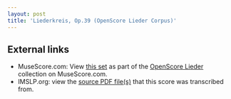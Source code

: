 ```yaml
---
layout: post
title: 'Liederkreis, Op.39 (OpenScore Lieder Corpus)'
---
```


## External links

- MuseScore.com: View [this set] as part of the [OpenScore Lieder] collection on MuseScore.com.
- IMSLP.org: view the [source PDF file(s)][IMSLP] that this score was transcribed from.

[IMSLP]: https://imslp.org/wiki/Special:ReverseLookup/270920
[this set]: https://musescore.com/openscore-lieder-corpus/sets/5003125
[OpenScore Lieder]: https://musescore.com/openscore-lieder-corpus
